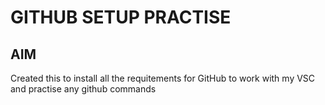 # GITHUB SETUP PRACTISE

## AIM
Created this to install all the requitements for GitHub to work with my VSC and practise any github commands
